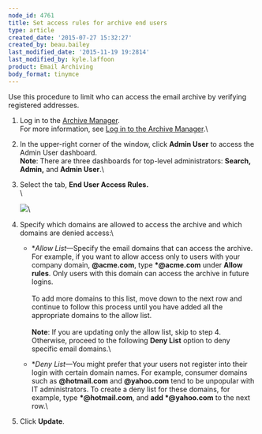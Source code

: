 ```yaml
---
node_id: 4761
title: Set access rules for archive end users
type: article
created_date: '2015-07-27 15:32:27'
created_by: beau.bailey
last_modified_date: '2015-11-19 19:2814'
last_modified_by: kyle.laffoon
product: Email Archiving
body_format: tinymce
---
```


Use this procedure to limit who can access the email archive by
verifying registered addresses.

1.  Log in to the [Archive
    Manager](https://cp.rackspace.com/Login.aspx?ReturnUrl=%2f).\
     For more information, see [Log in to the Archive
    Manager](http://rackspace.com/knowledge_center/article/log-in-to-the-archive-manager).\
      
2.  In the upper-right corner of the window, click **Admin User** to
    access the Admin User dashboard. \
     **Note**: There are three dashboards for top-level
    administrators:  **Search, Admin,** and **Admin User**.\
      
3.  Select the tab, **End User Access Rules.**\
     \

    ![](/knowledge_center/sites/default/files/field/image/Screen%20Shot%202015-08-27%20at%2011.34.43%20AM.png)\
      
4.  Specify which domains are allowed to access the archive and which
    domains are denied access:\
      
    -   **Allow List*&mdash;Specify the email domains that can access the
        archive. For example,  if you want to allow access only to users
        with your company domain, **@acme.com**, type **\*@acme.com**
        under **Allow rules**. Only users with this domain can access
        the archive in future logins. \
         \
         To add more domains to this list, move down to the next row and
        continue to follow this process until you have added all the
        appropriate domains to the allow list. \
         \
         **Note**:  If you are updating only the allow list, skip
        to step 4.  Otherwise, proceed to the following **Deny
        List** option to deny specific email domains.\
          
    -   **Deny List*&mdash;You might prefer that your users not register into
        their login with certain domain names. For example, consumer
        domains such as **@hotmail.com** and **@yahoo.com** tend to be
        unpopular with IT administrators. To create a deny list for
        these domains, for example, type **\*@hotmail.com**, and **add
        \*@yahoo.com** to the next row.\
          

5.  Click **Update**.


